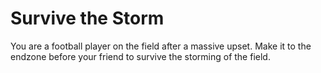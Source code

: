 # Survive the Storm
 You are a football player on the field after a massive upset. Make it to the endzone before your friend to survive the storming of the field. 
